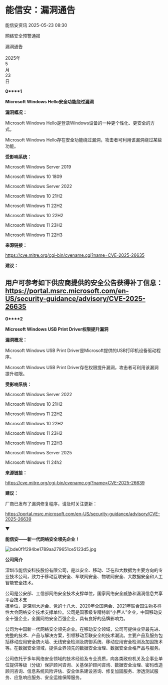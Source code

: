 #  能信安：漏洞通告   
 能信安资讯   2025-05-23 08:30  
  
网络安全预警通报  
  
漏洞通告  
   
2025年  
5  
月  
23  
日  
  
  
  
**0****1**  
  
**Microsoft Windows Hello安全功能绕过漏洞**  
  
  
  
**漏洞概况：**  
  
Microsoft Windows Hello是登录Windows设备的一种更个性化、更安全的方式。  
  
Microsoft Windows Hello存在安全功能绕过漏洞，攻击者可利用该漏洞绕过某些功能。  
  
  
**受影响系统：**  
  
Microsoft Windows Server 2019  
  
Microsoft Windows 10 1809  
  
Microsoft Windows Server 2022  
  
Microsoft Windows 10 21H2  
  
Microsoft Windows 11 22H2  
  
Microsoft Windows 10 22H2  
  
Microsoft Windows 11 23H2  
  
Microsoft Windows 11 22H3  
  
  
**来源链接：**  
  
https://cve.mitre.org/cgi-bin/cvename.cgi?name=CVE-2025-26635  
  
  
**建议：**  
## 用户可参考如下供应商提供的安全公告获得补丁信息：https://portal.msrc.microsoft.com/en-US/security-guidance/advisory/CVE-2025-26635  
  
  
**0****2**  
  
**Microsoft Windows USB Print Driver权限提升漏洞**  
  
  
  
**漏洞概况：**  
  
Microsoft Windows USB Print Driver是Microsoft提供的USB打印机设备驱动程序。  
  
Microsoft Windows USB Print Driver存在权限提升漏洞，攻击者可利用该漏洞提升权限。  
  
  
**受影响系统：**  
  
Microsoft Windows Server 2022  
  
Microsoft Windows 10 21H2  
  
Microsoft Windows 11 22H2  
  
Microsoft Windows 10 22H2  
  
Microsoft Windows 11 23H2  
  
Microsoft Windows 11 22H3  
  
Microsoft Windows Server 2025  
  
Microsoft Windows 11 24h2  
  
  
**来源链接：**  
  
https://cve.mitre.org/cgi-bin/cvename.cgi?name=CVE-2025-26639  
  
  
**建议：**  
  
厂商已发布了漏洞修复程序，请及时关注更新：  
  
https://portal.msrc.microsoft.com/en-US/security-guidance/advisory/CVE-2025-26639  
  
  
  
  
▼  
  
**能信安——新一代网络安全领先企业！**  
  
  
  
![](https://mmbiz.qpic.cn/mmbiz_jpg/f7EgONBwTicyukySMu6FXUXWDAkWwribspgqezQeNT68WySw9CozfOicqxGnISiaB0GFYXp3qXHmpmHzays0SBTSibQ/640?wx_fmt=jpeg "bde0f1f294be1789aa279651ce5123d5.jpg")  
  
**公司简介**  
  
  
  
深圳市能信安科技股份有限公司，是以安全、移动、泛在和大数据为主要方向的专业技术公司，致力于移动互联安全、车联网安全、物联网安全、大数据安全和人工智能安全技术。  
  
公司是公安部、工信部网络安全技术支撑单位，国家网络安全威胁和漏洞信息共享平台技术支  
撑单位，是深圳大运会、党的十八大、2020年全国两会、2021年联合国生物多样性大会网络安全技术支撑单位。公司是国家级专精特新“小巨人”企业，中国移动安全十强企业，全国网络安全百强企业，具有良好的品牌影响力。  
  
公司为中国新一代网络安全领先企业。在移动安全领域，公司可提供业界最先进、完整的技术、产品与解决方案，引领移动互联安全的技术潮流。主要产品及服务包括移动应用安全防火墙、无线安全检测及防御系统、移动应用安全检测及加固技术等。在数据安全领域，提供业界领先的数据安全治理、数据安全合格产品与服务。  
  
公司依托于多年网络安全领域的技术经验及专业资质，向各类政府机关及企事业单位提供等级（分级）保护顾问咨询、关基保护顾问咨询、数据安全治理、密码改造顾问咨询、信息系统风险评估、安全体系建设咨询、修复加固服务、渗透测试服务、应急响应服务、安全运维保障服务。  
  
  
  
  
  
  
  
  
